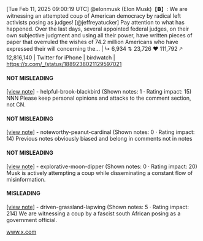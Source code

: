 [Tue Feb 11, 2025 09:00:19 UTC] @elonmusk (Elon Musk)【𝗕】: We are witnessing an attempted coup of American democracy by radical left activists posing as judges! [@jeffreyatucker] Pay attention to what has happened.  Over the last days, several appointed federal judges, on their own subjective judgment and using all their power, have written pieces of paper that overruled the wishes of 74.2 million Americans who have expressed their will concerning the… | ↳ 6,934 ⇅ 23,726 ♥ 111,792 🡕 12,816,140 | Twitter for iPhone | birdwatch | https://x.com/_/status/1889238021129597021

#### NOT MISLEADING

[[view note]](https://x.com/i/birdwatch/n/1889465766367379755) - helpful-brook-blackbird (Shown notes: 1 · Rating impact: 15)
NNN
Please keep personal opinions and attacks to the comment section, not CN.


#### NOT MISLEADING

[[view note]](https://x.com/i/birdwatch/n/1889409756776857745) - noteworthy-peanut-cardinal (Shown notes: 0 · Rating impact: 14)
Previous notes obviously biased and belong in comments not in notes

#### NOT MISLEADING

[[view note]](https://x.com/i/birdwatch/n/1889402371568222650) - explorative-moon-dipper (Shown notes: 0 · Rating impact: 20)
Musk is actively attempting a coup while disseminating a constant flow of misinformation. 
 

#### MISLEADING

[[view note]](https://x.com/i/birdwatch/n/1889389214300774501) - driven-grassland-lapwing (Shown notes: 5 · Rating impact: 214)
We are witnessing a coup by a fascist south African posing as a government official.

www.x.com
